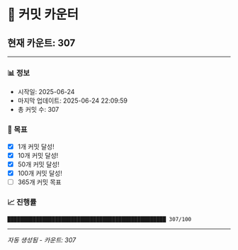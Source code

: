 # 🔢 커밋 카운터

## 현재 카운트: 307

---

### 📊 정보
- 시작일: 2025-06-24
- 마지막 업데이트: 2025-06-24 22:09:59
- 총 커밋 수: 307

### 🎯 목표
- [x] 1개 커밋 달성!
- [x] 10개 커밋 달성!
- [x] 50개 커밋 달성!
- [x] 100개 커밋 달성!
- [ ] 365개 커밋 목표

### 📈 진행률
```
██████████████████████████████████████████████████ 307/100
```

---
*자동 생성됨 - 카운트: 307*

